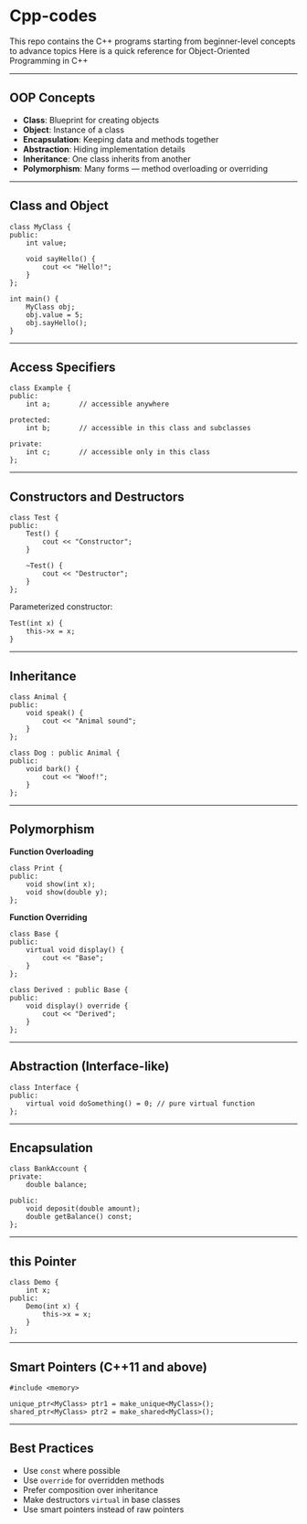 # Cpp-codes
This repo contains the C++ programs starting from beginner-level concepts to advance topics
Here is a quick reference for Object-Oriented Programming in C++

---

## OOP Concepts

* **Class**: Blueprint for creating objects
* **Object**: Instance of a class
* **Encapsulation**: Keeping data and methods together
* **Abstraction**: Hiding implementation details
* **Inheritance**: One class inherits from another
* **Polymorphism**: Many forms — method overloading or overriding

---

## Class and Object

```
class MyClass {
public:
    int value;

    void sayHello() {
        cout << "Hello!";
    }
};

int main() {
    MyClass obj;
    obj.value = 5;
    obj.sayHello();
}
```

---

## Access Specifiers

```
class Example {
public:
    int a;       // accessible anywhere

protected:
    int b;       // accessible in this class and subclasses

private:
    int c;       // accessible only in this class
};
```

---

## Constructors and Destructors

```
class Test {
public:
    Test() {
        cout << "Constructor";
    }

    ~Test() {
        cout << "Destructor";
    }
};
```

Parameterized constructor:

```
Test(int x) {
    this->x = x;
}
```

---

## Inheritance

```
class Animal {
public:
    void speak() {
        cout << "Animal sound";
    }
};

class Dog : public Animal {
public:
    void bark() {
        cout << "Woof!";
    }
};
```

---

## Polymorphism

**Function Overloading**

```
class Print {
public:
    void show(int x);
    void show(double y);
};
```

**Function Overriding**

```
class Base {
public:
    virtual void display() {
        cout << "Base";
    }
};

class Derived : public Base {
public:
    void display() override {
        cout << "Derived";
    }
};
```

---

## Abstraction (Interface-like)

```
class Interface {
public:
    virtual void doSomething() = 0; // pure virtual function
};
```

---

## Encapsulation

```
class BankAccount {
private:
    double balance;

public:
    void deposit(double amount);
    double getBalance() const;
};
```

---

## this Pointer

```
class Demo {
    int x;
public:
    Demo(int x) {
        this->x = x;
    }
};
```

---

## Smart Pointers (C++11 and above)

```
#include <memory>

unique_ptr<MyClass> ptr1 = make_unique<MyClass>();
shared_ptr<MyClass> ptr2 = make_shared<MyClass>();
```

---

## Best Practices

* Use `const` where possible
* Use `override` for overridden methods
* Prefer composition over inheritance
* Make destructors `virtual` in base classes
* Use smart pointers instead of raw pointers

